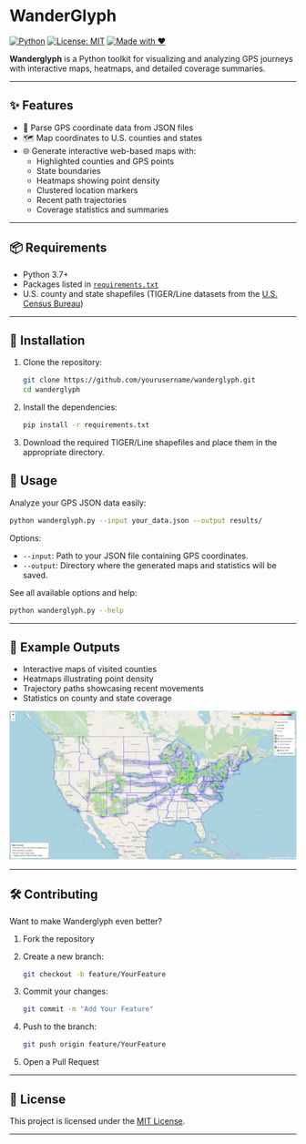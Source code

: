 # WanderGlyph

[![Python](https://img.shields.io/badge/Python-3.7%2B-blue.svg)](https://www.python.org/)
[![License: MIT](https://img.shields.io/badge/License-MIT-yellow.svg)](./LICENSE)
[![Made with ❤️](https://img.shields.io/badge/Made%20with-%E2%9D%A4-red.svg)](#)

**Wanderglyph** is a Python toolkit for visualizing and analyzing GPS journeys with interactive maps, heatmaps, and detailed coverage summaries.

---

## ✨ Features

- 📍 Parse GPS coordinate data from JSON files
- 🗺️ Map coordinates to U.S. counties and states
- 🌐 Generate interactive web-based maps with:
  - Highlighted counties and GPS points
  - State boundaries
  - Heatmaps showing point density
  - Clustered location markers
  - Recent path trajectories
  - Coverage statistics and summaries

---

## 📦 Requirements

- Python 3.7+
- Packages listed in [`requirements.txt`](./requirements.txt)
- U.S. county and state shapefiles (TIGER/Line datasets from the [U.S. Census Bureau](https://www.census.gov/geographies/mapping-files/time-series/geo/tiger-line-file.html))

---

## 🚀 Installation

1. Clone the repository:
   ```bash
   git clone https://github.com/yourusername/wanderglyph.git
   cd wanderglyph
2. Install the dependencies:
   ```bash
   pip install -r requirements.txt
3. Download the required TIGER/Line shapefiles and place them in the appropriate directory.

## 📖 Usage

Analyze your GPS JSON data easily:

```bash
python wanderglyph.py --input your_data.json --output results/
```

Options:
- `--input`: Path to your JSON file containing GPS coordinates.
- `--output`: Directory where the generated maps and statistics will be saved.

See all available options and help:

```bash
python wanderglyph.py --help
```

---

## 📍 Example Outputs

- Interactive maps of visited counties
- Heatmaps illustrating point density
- Trajectory paths showcasing recent movements
- Statistics on county and state coverage

![usage](png/usage.png)


---

## 🛠️ Contributing

Want to make Wanderglyph even better?

1. Fork the repository
2. Create a new branch:

    ```bash
    git checkout -b feature/YourFeature
    ```

3. Commit your changes:

    ```bash
    git commit -m "Add Your Feature"
    ```

4. Push to the branch:

    ```bash
    git push origin feature/YourFeature
    ```

5. Open a Pull Request

---

## 📄 License

This project is licensed under the [MIT License](./LICENSE).

---


